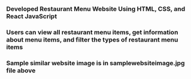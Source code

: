 ### Developed Restaurant Menu Website Using HTML, CSS, and React JavaScript ###
### Users can view all restaurant menu items, get information about menu items, and filter the types of restaurant menu items ###
### Sample similar website image is in samplewebsiteimage.jpg file above ###

